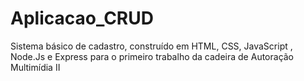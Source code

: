 # Aplicacao_CRUD
 Sistema básico de cadastro, construído em HTML, CSS, JavaScript , Node.Js e Express para o primeiro trabalho da cadeira de Autoração Multimídia II
